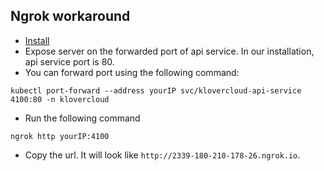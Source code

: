 ## Ngrok workaround 

- [Install](https://ngrok.com/docs/ngrok-link)
- Expose server on the forwarded port of api service. In our installation, api service port is 80.
- You can forward port using the following command:
```couchbasequery
kubectl port-forward --address yourIP svc/klovercloud-api-service 4100:80 -n klovercloud
```
- Run the following command
```couchbasequery
ngrok http yourIP:4100
```
- Copy the url. It will look like ```http://2339-180-210-178-26.ngrok.io```.